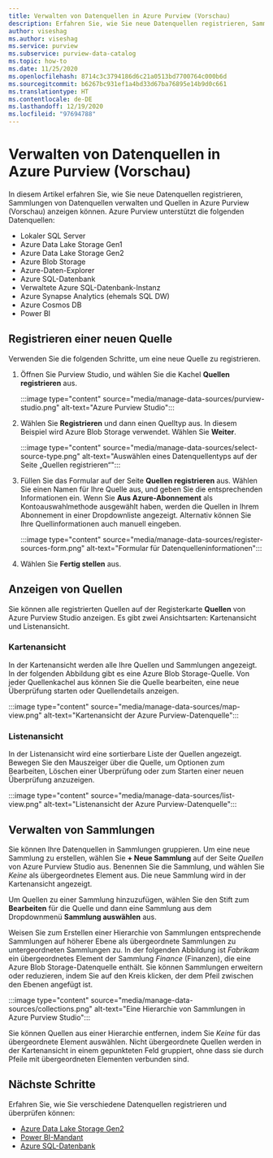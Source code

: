 ```yaml
---
title: Verwalten von Datenquellen in Azure Purview (Vorschau)
description: Erfahren Sie, wie Sie neue Datenquellen registrieren, Sammlungen von Datenquellen verwalten und Quellen in Azure Purview (Vorschau) anzeigen können.
author: viseshag
ms.author: viseshag
ms.service: purview
ms.subservice: purview-data-catalog
ms.topic: how-to
ms.date: 11/25/2020
ms.openlocfilehash: 8714c3c3794186d6c21a0513bd7700764c000b6d
ms.sourcegitcommit: b6267bc931ef1a4bd33d67ba76895e14b9d0c661
ms.translationtype: HT
ms.contentlocale: de-DE
ms.lasthandoff: 12/19/2020
ms.locfileid: "97694788"
---
```

# <a name="manage-data-sources-in-azure-purview-preview"></a>Verwalten von Datenquellen in Azure Purview (Vorschau)

In diesem Artikel erfahren Sie, wie Sie neue Datenquellen registrieren, Sammlungen von Datenquellen verwalten und Quellen in Azure Purview (Vorschau) anzeigen können. Azure Purview unterstützt die folgenden Datenquellen:

* Lokaler SQL Server
* Azure Data Lake Storage Gen1 
* Azure Data Lake Storage Gen2
* Azure Blob Storage
* Azure-Daten-Explorer
* Azure SQL-Datenbank
* Verwaltete Azure SQL-Datenbank-Instanz
* Azure Synapse Analytics (ehemals SQL DW)
* Azure Cosmos DB
* Power BI

## <a name="register-a-new-source"></a>Registrieren einer neuen Quelle

Verwenden Sie die folgenden Schritte, um eine neue Quelle zu registrieren.

1. Öffnen Sie Purview Studio, und wählen Sie die Kachel **Quellen registrieren** aus.

   :::image type="content" source="media/manage-data-sources/purview-studio.png" alt-text="Azure Purview Studio":::

1. Wählen Sie **Registrieren** und dann einen Quelltyp aus. In diesem Beispiel wird Azure Blob Storage verwendet. Wählen Sie **Weiter**.

   :::image type="content" source="media/manage-data-sources/select-source-type.png" alt-text="Auswählen eines Datenquellentyps auf der Seite „Quellen registrieren“":::

1. Füllen Sie das Formular auf der Seite **Quellen registrieren** aus. Wählen Sie einen Namen für Ihre Quelle aus, und geben Sie die entsprechenden Informationen ein. Wenn Sie **Aus Azure-Abonnement** als Kontoauswahlmethode ausgewählt haben, werden die Quellen in Ihrem Abonnement in einer Dropdownliste angezeigt. Alternativ können Sie Ihre Quellinformationen auch manuell eingeben.

   :::image type="content" source="media/manage-data-sources/register-sources-form.png" alt-text="Formular für Datenquelleninformationen":::

1. Wählen Sie **Fertig stellen** aus.

## <a name="view-sources"></a>Anzeigen von Quellen

Sie können alle registrierten Quellen auf der Registerkarte **Quellen** von Azure Purview Studio anzeigen. Es gibt zwei Ansichtsarten: Kartenansicht und Listenansicht.

### <a name="map-view"></a>Kartenansicht

In der Kartenansicht werden alle Ihre Quellen und Sammlungen angezeigt. In der folgenden Abbildung gibt es eine Azure Blob Storage-Quelle. Von jeder Quellenkachel aus können Sie die Quelle bearbeiten, eine neue Überprüfung starten oder Quellendetails anzeigen.

:::image type="content" source="media/manage-data-sources/map-view.png" alt-text="Kartenansicht der Azure Purview-Datenquelle":::

### <a name="list-view"></a>Listenansicht

In der Listenansicht wird eine sortierbare Liste der Quellen angezeigt. Bewegen Sie den Mauszeiger über die Quelle, um Optionen zum Bearbeiten, Löschen einer Überprüfung oder zum Starten einer neuen Überprüfung anzuzeigen.

:::image type="content" source="media/manage-data-sources/list-view.png" alt-text="Listenansicht der Azure Purview-Datenquelle":::

## <a name="manage-collections"></a>Verwalten von Sammlungen

Sie können Ihre Datenquellen in Sammlungen gruppieren. Um eine neue Sammlung zu erstellen, wählen Sie **+ Neue Sammlung** auf der Seite *Quellen* von Azure Purview Studio aus. Benennen Sie die Sammlung, und wählen Sie *Keine* als übergeordnetes Element aus. Die neue Sammlung wird in der Kartenansicht angezeigt.

Um Quellen zu einer Sammlung hinzuzufügen, wählen Sie den Stift zum **Bearbeiten** für die Quelle und dann eine Sammlung aus dem Dropdownmenü **Sammlung auswählen** aus.

Weisen Sie zum Erstellen einer Hierarchie von Sammlungen entsprechende Sammlungen auf höherer Ebene als übergeordnete Sammlungen zu untergeordneten Sammlungen zu. In der folgenden Abbildung ist *Fabrikam* ein übergeordnetes Element der Sammlung *Finance* (Finanzen), die eine Azure Blob Storage-Datenquelle enthält. Sie können Sammlungen erweitern oder reduzieren, indem Sie auf den Kreis klicken, der dem Pfeil zwischen den Ebenen angefügt ist.

:::image type="content" source="media/manage-data-sources/collections.png" alt-text="Eine Hierarchie von Sammlungen in Azure Purview Studio":::

Sie können Quellen aus einer Hierarchie entfernen, indem Sie *Keine* für das übergeordnete Element auswählen. Nicht übergeordnete Quellen werden in der Kartenansicht in einem gepunkteten Feld gruppiert, ohne dass sie durch Pfeile mit übergeordneten Elementen verbunden sind.

## <a name="next-steps"></a>Nächste Schritte

Erfahren Sie, wie Sie verschiedene Datenquellen registrieren und überprüfen können:

* [Azure Data Lake Storage Gen2](register-scan-adls-gen2.md)
* [Power BI-Mandant](register-scan-power-bi-tenant.md)
* [Azure SQL-Datenbank](register-scan-azure-sql-database.md)
